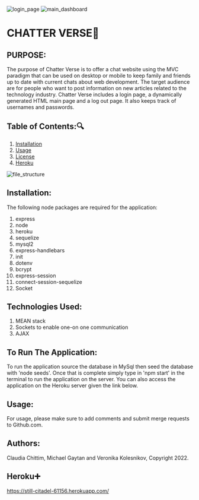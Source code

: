 
![login_page](https://user-images.githubusercontent.com/97765679/169160897-310298c6-408c-4157-8448-ab505773b078.png)
![main_dashboard](https://user-images.githubusercontent.com/97765679/169160917-213579ec-e5d1-410c-9890-ae4c6d5d63c2.png)
# CHATTER VERSE:speech_balloon:

## PURPOSE:

The purpose of Chatter Verse is to offer a chat website using the MVC paradigm that can be used on desktop or mobile to keep family and friends up to date with current chats about web development. The target audience are for people who want to post information on new articles related to the technology industry. Chatter Verse includes a login page, a dynamically generated HTML main page and a log out page. It also keeps track of usernames and passwords.

## Table of Contents::mag:

1.  [ Installation ](#installation)
2.  [ Usage ](#usage)
3.  [ License ](#license)
4.  [ Heroku ](#heroku)

![file_structure](https://user-images.githubusercontent.com/97765679/169191362-5244b039-d7e8-4a32-be05-2f00c67b857e.png)

## Installation:

The following node packages are required for the application:

1. express
2. node
3. heroku
4. sequelize
5. mysql2
6. express-handlebars
7. init
8. dotenv
9. bcrypt
10. express-session
11. connect-session-sequelize
12. Socket

## Technologies Used:

1. MEAN stack
2. Sockets to enable one-on one communication
3. AJAX

## To Run The Application:

To run the application source the database in MySql then seed the database with 'node seeds'. Once that is complete simply type in 'npm start' in the terminal to run the application on the server. You can also access the application on the Heroku server given the link below.

## Usage:

For usage, please make sure to add comments and submit merge requests to Github.com.

## Authors:

Claudia Chittim, Michael Gaytan and Veronika Kolesnikov, Copyright 2022.

## Heroku:heavy_plus_sign:
https://still-citadel-61156.herokuapp.com/

